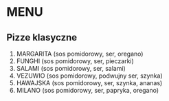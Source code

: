 # MENU

## Pizze klasyczne

1. MARGARITA (sos pomidorowy, ser, oregano)
2. FUNGHI (sos pomidorowy, ser, pieczarki)
3. SALAMI (sos pomidorowy, ser, salami)
4. VEZUWIO (sos pomidorowy, podwujny ser, szynka)
5. HAWAJSKA (sos pomidorowy, ser, szynka, ananas)
6. MILANO (sos pomidorowy, ser, papryka, oregano)
